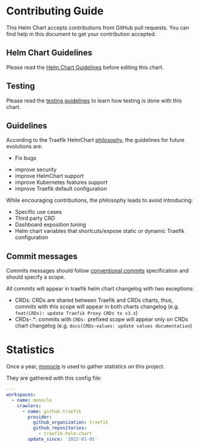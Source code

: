 # Contributing Guide

This Helm Chart accepts contributions from GitHub pull requests.
You can find help in this document to get your contribution accepted.

## Helm Chart Guidelines

Please read the [Helm Chart Guidelines](./traefik/Guidelines.md) before editing this chart.

## Testing

Please read the [testing guidelines](./TESTING.md) to learn how testing is done with this chart.

## Guidelines

According to the Traefik HelmChart [philosophy](./README.md#philosophy),
the guidelines for future evolutions are:

- Fix bugs
* improve security
* improve HelmChart support
* improve Kubernetes features support
* improve Traefik default configuration

While encouraging contributions, the philosophy leads to avoid introducing:

- Specific use cases
- Third party CRD
- Dashboard exposition tuning
- Helm chart variables that shortcuts/expose static or dynamic Traefik configuration

## Commit messages

Commits messages should follow [conventional commits](https://www.conventionalcommits.org/en/v1.0.0/) specification and should specify a scope.

All commits will appear in traefik helm chart changelog with two exceptions:

- CRDs: CRDs are shared between Traefik and CRDs charts, thus, commits with this scope will appear in both charts changelog (e.g. `feat(CRDs): update Traefik Proxy CRDs to v3.x`)
- CRDs-.*: commits with `CRDs-` prefixed scope will appear only on CRDs chart changelog (e.g. `docs(CRDs-values: update values documentation`)   

# Statistics

Once a year, [monocle](https://github.com/change-metrics/monocle) is used to gather statistics on this project.

They are gathered with this config file:

```yaml
---
workspaces:
  - name: monocle
    crawlers:
      - name: github-traefik
        provider:
          github_organization: traefik
          github_repositories:
            - traefik-helm-chart
        update_since: '2022-01-01'
```
